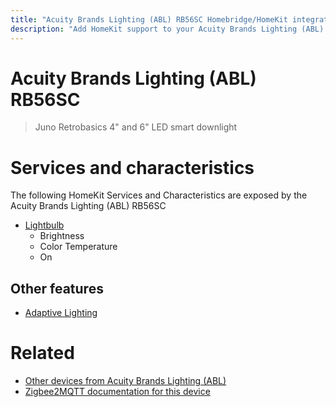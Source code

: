 ```yaml
---
title: "Acuity Brands Lighting (ABL) RB56SC Homebridge/HomeKit integration"
description: "Add HomeKit support to your Acuity Brands Lighting (ABL) RB56SC, using Homebridge, Zigbee2MQTT and homebridge-z2m."
---
```

<!---
This file has been GENERATED using src/docgen/docgen.ts
DO NOT EDIT THIS FILE MANUALLY!
-->
# Acuity Brands Lighting (ABL) RB56SC
> Juno Retrobasics 4" and 6" LED smart downlight


# Services and characteristics
The following HomeKit Services and Characteristics are exposed by
the Acuity Brands Lighting (ABL) RB56SC

* [Lightbulb](../../light.md)
  * Brightness
  * Color Temperature
  * On

## Other features
* [Adaptive Lighting](../../light.md)

# Related
* [Other devices from Acuity Brands Lighting (ABL)](../index.md#acuity_brands_lighting_abl)
* [Zigbee2MQTT documentation for this device](https://www.zigbee2mqtt.io/devices/RB56SC.html)